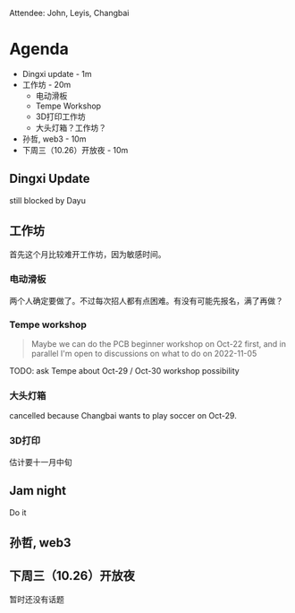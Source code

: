 Attendee: John, Leyis, Changbai

# Agenda

- Dingxi update - 1m
- 工作坊 - 20m
	- 电动滑板
	- Tempe Workshop
	- 3D打印工作坊
	- 大头灯箱？工作坊？
- 孙哲, web3 - 10m
- 下周三（10.26）开放夜 - 10m

## Dingxi Update

still blocked by Dayu

## 工作坊

首先这个月比较难开工作坊，因为敏感时间。

### 电动滑板

两个人确定要做了。不过每次招人都有点困难。有没有可能先报名，满了再做？

### Tempe workshop

> Maybe we can do the PCB beginner workshop on Oct-22 first, and in parallel I'm open to discussions on what to do on 2022-11-05

TODO: ask Tempe about Oct-29 / Oct-30 workshop possibility

### 大头灯箱

cancelled because Changbai wants to play soccer on Oct-29.

### 3D打印

估计要十一月中旬

## Jam night

Do it

## 孙哲, web3

## 下周三（10.26）开放夜

暂时还没有话题